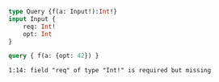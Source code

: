 ```graphql
type Query {f(a: Input!):Int!}
input Input {
    req: Int!
    opt: Int
}
```

```graphql
query { f(a: {opt: 42}) }
```

```
1:14: field "req" of type "Int!" is required but missing
```